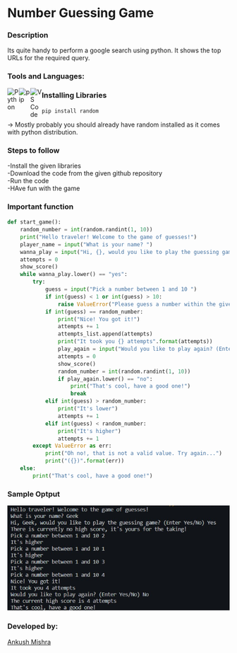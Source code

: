 # Number Guessing Game<br>
### Description
Its quite handy to perform a google search using python. It shows the top URLs for the required query.

### Tools and Languages:
<img align="left" alt="Python" width="26px" src="https://github.com/ankush0939/explore/blob/master/topics/python/python.png" />
<img align="left" alt="pip" width="26px" height="34px" src="https://github.com/ankush0939/explore/blob/master/topics/pip/pip.png" />
<img align="left" alt="VS Code" width="26px" src="https://github.com/ankush0939/explore/blob/master/topics/visual-studio-code/visual-studio-code.png" />

### Installing Libraries
```cmd
pip install random
```
-> Mostly probably you should already have random installed as it comes with python distribution.

### Steps to follow
-Install the given libraries<br>
-Download the code from the given github repository<br>
-Run the code<br>
-HAve fun with the game<br>

### Important function
```python
def start_game():
    random_number = int(random.randint(1, 10))
    print("Hello traveler! Welcome to the game of guesses!")
    player_name = input("What is your name? ")
    wanna_play = input("Hi, {}, would you like to play the guessing game? (Enter Yes/No) ".format(player_name))
    attempts = 0
    show_score()
    while wanna_play.lower() == "yes":
        try:
            guess = input("Pick a number between 1 and 10 ")
            if int(guess) < 1 or int(guess) > 10:
                raise ValueError("Please guess a number within the given range")
            if int(guess) == random_number:
                print("Nice! You got it!")
                attempts += 1
                attempts_list.append(attempts)
                print("It took you {} attempts".format(attempts))
                play_again = input("Would you like to play again? (Enter Yes/No) ")
                attempts = 0
                show_score()
                random_number = int(random.randint(1, 10))
                if play_again.lower() == "no":
                    print("That's cool, have a good one!")
                    break
            elif int(guess) > random_number:
                print("It's lower")
                attempts += 1
            elif int(guess) < random_number:
                print("It's higher")
                attempts += 1
        except ValueError as err:
            print("Oh no!, that is not a valid value. Try again...")
            print("({})".format(err))
    else:
        print("That's cool, have a good one!")
```

### Sample Optput
<img src="Gussing_Game_Output.png">

### Developed by:
<a href="https://github.com/ankush0939">Ankush Mishra</a>

